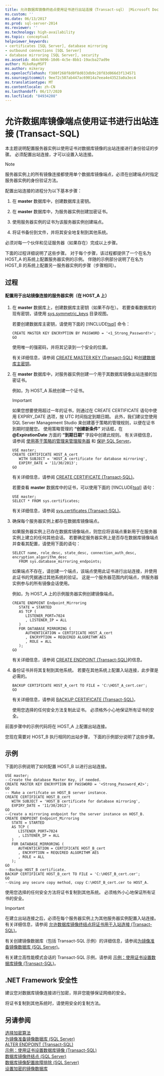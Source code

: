 ```yaml
---
title: 允许数据库镜像终结点使用证书进行出站连接（Transact-sql） |Microsoft Docs
ms.custom: ''
ms.date: 06/13/2017
ms.prod: sql-server-2014
ms.reviewer: ''
ms.technology: high-availability
ms.topic: conceptual
helpviewer_keywords:
- certificates [SQL Server], database mirroring
- outbound connections [SQL Server]
- database mirroring [SQL Server], security
ms.assetid: 464c9096-10d6-4c5e-8bb1-19acba27ad9e
author: MikeRayMSFT
ms.author: mikeray
ms.openlocfilehash: f380f268f8d0f8d033db9c28f83d066d3f134571
ms.sourcegitcommit: 9ee72c507ab447ac69014a7eea4e43523a0a3ec4
ms.translationtype: MT
ms.contentlocale: zh-CN
ms.lasthandoff: 06/17/2020
ms.locfileid: "84934208"
---
```

# <a name="allow-a-database-mirroring-endpoint-to-use-certificates-for-outbound-connections-transact-sql"></a>允许数据库镜像端点使用证书进行出站连接 (Transact-SQL)
  本主题说明配置服务器实例以使用证书对数据库镜像的出站连接进行身份验证的步骤。 必须配置出站连接，才可以设置入站连接。  
  
> [!NOTE]  
>  服务器实例上的所有镜像连接都使用单个数据库镜像端点，必须在创建端点时指定服务器实例的身份验证方法。  
  
 配置出站连接的进程分为以下基本步骤：  
  
1.  在 **master** 数据库中，创建数据库主密钥。  
  
2.  在 **master** 数据库中，为服务器实例创建加密证书。  
  
3.  使用服务器实例的证书为该服务器实例创建端点。  
  
4.  将证书备份到文件，并将其安全地复制到其他系统。  
  
 必须对每一个伙伴和见证服务器（如果存在）完成以上步骤。  
  
 下面的过程详细说明了这些步骤。 对于每个步骤，该过程都提供了一个在名为 HOST_A 的系统上配置服务器实例的示例。 伴随的示例部分说明了在名为 HOST_B 的系统上配置另一服务器实例的步骤（步骤相同）。  
  
## <a name="procedure"></a>过程  
  
#### <a name="to-configure-server-instances-for-outbound-mirroring-connections-on-host_a"></a>配置用于出站镜像连接的服务器实例（在 HOST_A 上）  
  
1.  在 **master** 数据库上，创建数据库主密钥（如果不存在）。 若要查看数据库的现有密钥，请使用 [sys.symmetric_keys](/sql/relational-databases/system-catalog-views/sys-symmetric-keys-transact-sql) 目录视图。  
  
     若要创建数据库主密钥，请使用下面的 [!INCLUDE[tsql](../../includes/tsql-md.md)] 命令：  
  
    ```  
    CREATE MASTER KEY ENCRYPTION BY PASSWORD = '<1_Strong_Password!>';  
    GO  
    ```  
  
     使用唯一的强密码，并将其记录到一个安全的位置。  
  
     有关详细信息，请参阅 [CREATE MASTER KEY (Transact-SQL)](/sql/t-sql/statements/create-master-key-transact-sql) 和[创建数据库主密钥](../../relational-databases/security/encryption/create-a-database-master-key.md)。  
  
2.  在 **master** 数据库中，对服务器实例创建一个用于其数据库镜像出站连接的加密证书。  
  
     例如，为 HOST_A 系统创建一个证书。  
  
    > [!IMPORTANT]  
    >  如果您想要使用超过一年的证书，则通过在 CREATE CERTIFICATE 语句中使用 EXPIRY_DATE 选项，按 UTC 时间指定到期日期。 此外，我们建议您使用 SQL Server Management Studio 来创建基于策略的管理规则，以便在证书到期时提醒您。 使用策略管理的 **“创建新条件”** 对话框，在 **@ExpirationDate** 方面的 **“到期日期”** 字段中创建此规则。 有关详细信息，请参阅 [使用基于策略的管理来管理服务器](../../relational-databases/policy-based-management/administer-servers-by-using-policy-based-management.md) 和 [保护 SQL Server](../../relational-databases/security/securing-sql-server.md)。  
  
    ```  
    USE master;  
    CREATE CERTIFICATE HOST_A_cert   
       WITH SUBJECT = 'HOST_A certificate for database mirroring',   
       EXPIRY_DATE = '11/30/2013';  
    GO  
    ```  
  
     有关详细信息，请参阅 [CREATE CERTIFICATE (Transact-SQL)](/sql/t-sql/statements/create-certificate-transact-sql)。  
  
     若要查看 **master** 数据库中的证书，可以使用下面的 [!INCLUDE[tsql](../../includes/tsql-md.md)] 语句：  
  
    ```  
    USE master;  
    SELECT * FROM sys.certificates;  
    ```  
  
     有关详细信息，请参阅 [sys.certificates (Transact-SQL)](/sql/relational-databases/system-catalog-views/sys-certificates-transact-sql)。  
  
3.  确保每个服务器实例上都存在数据库镜像端点。  
  
     如果服务器实例上已存在数据库镜像端点，则您应将该端点重新用于在服务器实例上建立的任何其他会话。 若要确定服务器实例上是否存在数据库镜像端点并查看其配置，请使用下面的语句：  
  
    ```  
    SELECT name, role_desc, state_desc, connection_auth_desc, encryption_algorithm_desc   
       FROM sys.database_mirroring_endpoints;  
    ```  
  
     如果端点不存在，请创建一个端点，该端点使用此证书进行出站连接，并使用此证书的凭据通过其他系统的验证。 这是一个服务器范围内的端点，供服务器实例参与的所有镜像会话使用。  
  
     例如，为 HOST_A 上的示例服务器实例创建镜像端点。  
  
    ```  
    CREATE ENDPOINT Endpoint_Mirroring  
       STATE = STARTED  
       AS TCP (  
          LISTENER_PORT=7024  
          , LISTENER_IP = ALL  
       )   
       FOR DATABASE_MIRRORING (   
          AUTHENTICATION = CERTIFICATE HOST_A_cert  
          , ENCRYPTION = REQUIRED ALGORITHM AES  
          , ROLE = ALL  
       );  
    GO  
    ```  
  
     有关详细信息，请参阅 [CREATE ENDPOINT (Transact-SQL)](/sql/t-sql/statements/create-endpoint-transact-sql)的信息。  
  
4.  备份证书并将其复制到其他系统。 若要在其他系统上配置入站连接，此步骤是必需的。  
  
    ```  
    BACKUP CERTIFICATE HOST_A_cert TO FILE = 'C:\HOST_A_cert.cer';  
    GO  
    ```  
  
     有关详细信息，请参阅 [BACKUP CERTIFICATE (Transact-SQL)](/sql/t-sql/statements/backup-certificate-transact-sql)。  
  
     使用您选择的任何安全方法复制此证书。 必须格外小心地保证所有证书的安全。  
  
 前面步骤中的示例代码将在 HOST_A 上配置出站连接。  
  
 您现在需要对 HOST_B 执行相同的出站步骤， 下面的示例部分说明了这些步骤。  
  
## <a name="example"></a>示例  
 下面的示例说明了如何配置 HOST_B 以进行出站连接。  
  
```  
USE master;  
--Create the database Master Key, if needed.  
CREATE MASTER KEY ENCRYPTION BY PASSWORD = '<Strong_Password_#2>';  
GO  
-- Make a certifcate on HOST_B server instance.  
CREATE CERTIFICATE HOST_B_cert   
   WITH SUBJECT = 'HOST_B certificate for database mirroring',   
   EXPIRY_DATE = '11/30/2013';  
GO  
--Create a mirroring endpoint for the server instance on HOST_B.  
CREATE ENDPOINT Endpoint_Mirroring  
   STATE = STARTED  
   AS TCP (  
      LISTENER_PORT=7024  
      , LISTENER_IP = ALL  
   )   
   FOR DATABASE_MIRRORING (   
      AUTHENTICATION = CERTIFICATE HOST_B_cert  
      , ENCRYPTION = REQUIRED ALGORITHM AES  
      , ROLE = ALL  
   );  
GO  
--Backup HOST_B certificate.  
BACKUP CERTIFICATE HOST_B_cert TO FILE = 'C:\HOST_B_cert.cer';  
GO   
--Using any secure copy method, copy C:\HOST_B_cert.cer to HOST_A.  
```  
  
 使用您选择的任何安全方法将证书复制到其他系统。 必须格外小心地保证所有证书的安全。  
  
> [!IMPORTANT]  
>  在建立出站连接之后，必须在每个服务器实例上为其他服务器实例配置入站连接。 有关详细信息，请参阅 [允许数据库镜像终结点将证书用于入站连接 (Transact-SQL)](database-mirroring-use-certificates-for-inbound-connections.md)。  
  
 有关创建镜像数据库（包括 Transact-SQL 示例）的详细信息，请参阅[为镜像准备镜像数据库 (SQL Server)](prepare-a-mirror-database-for-mirroring-sql-server.md)。  
  
 有关建立高性能模式会话的 Transact-SQL 示例，请参阅 [示例：使用证书设置数据库镜像 (Transact-SQL)](example-setting-up-database-mirroring-using-certificates-transact-sql.md)。  
  
## <a name="net-framework-security"></a>.NET Framework 安全性  
 建议您对数据库镜像连接进行加密，除非您能够保证网络的安全。  
  
 将证书复制到其他系统时，请使用安全的复制方法。  
  
## <a name="see-also"></a>另请参阅  
 [选择加密算法](../../relational-databases/security/encryption/choose-an-encryption-algorithm.md)   
 [为镜像准备镜像数据库 (SQL Server)](prepare-a-mirror-database-for-mirroring-sql-server.md)   
 [ALTER ENDPOINT (Transact-SQL)](/sql/t-sql/statements/alter-endpoint-transact-sql)   
 [示例：使用证书设置数据库镜像 (Transact-SQL)](example-setting-up-database-mirroring-using-certificates-transact-sql.md)   
 [数据库镜像终结点 (SQL Server)](the-database-mirroring-endpoint-sql-server.md)   
 [数据库镜像配置故障排除 (SQL Server)](troubleshoot-database-mirroring-configuration-sql-server.md)   
 [设置加密的镜像数据库](set-up-an-encrypted-mirror-database.md)  
  
  
